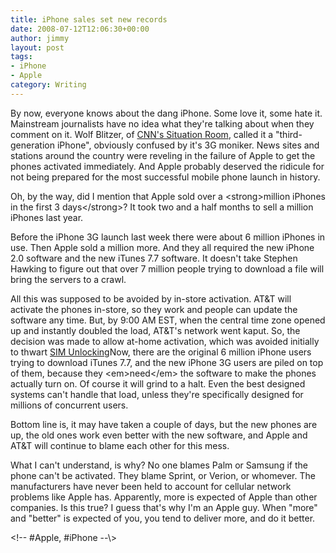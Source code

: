 ```yaml
---
title: iPhone sales set new records
date: 2008-07-12T12:06:30+00:00
author: jimmy
layout: post
tags: 
- iPhone
- Apple
category: Writing
---
```


 By now, everyone knows about the dang iPhone. Some love it, some hate it. Mainstream journalists have no idea what they're talking about when they comment on it. Wolf Blitzer, of <a href="http://www.cnn.com/CNN/Programs/situation.room/" target="_blank">CNN's Situation Room</a>, called it a "third-generation iPhone", obviously confused by it's 3G moniker. News sites and stations around the country were reveling in the failure of Apple to get the phones activated immediately. And Apple probably deserved the ridicule for not being prepared for the most successful mobile phone launch in history.

Oh, by the way, did I mention that Apple sold over a \<strong\>million iPhones in the first 3 days\</strong\>? It took two and a half months to sell a million iPhones last year.

Before the iPhone 3G launch last week there were about 6 million iPhones in use. Then Apple sold a million more. And they all required the new iPhone 2.0 software and the new iTunes 7.7 software. It doesn't take Stephen Hawking to figure out that over 7 million people trying to download a file will bring the servers to a crawl.

All this was supposed to be avoided by in-store activation. AT&T will activate the phones in-store, so they work and people can update the software any time. But, by 9:00 AM EST, when the central time zone opened up and instantly doubled the load, AT&T's network went kaput. So, the decision was made to allow at-home activation, which was avoided initially to thwart [SIM Unlocking][1]Now, there are the original 6 million iPhone users trying to download iTunes 7.7, and the new iPhone 3G users are piled on top of them, because they \<em\>need\</em\> the software to make the phones actually turn on. Of course it will grind to a halt. Even the best designed systems can't handle that load, unless they're specifically designed for millions of concurrent users.
 
Bottom line is, it may have taken a couple of days, but the new phones are up, the old ones work even better with the new software, and Apple and AT&T will continue to blame each other for this mess.

What I can't understand, is why? No one blames Palm or Samsung if the phone can't be activated. They blame Sprint, or Verion, or whomever. The manufacturers have never been held to account for cellular network problems like Apple has. Apparently, more is expected of Apple than other companies. Is this true? I guess that's why I'm an Apple guy. When "more" and "better" is expected of you, you tend to deliver more, and do it better.

\<!-- #Apple, #iPhone --\\\>

[1]:	http://en.wikipedia.org/wiki/SIMlock "SIM unlocking"